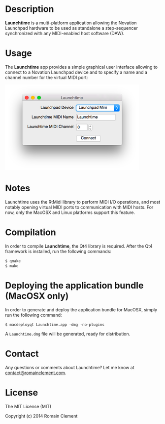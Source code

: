 # Description

**Launchtime** is a multi-platform application allowing the Novation Launchpad
hardware to be used as standalone a step-sequencer synchronized with any
MIDI-enabled host software (DAW).

# Usage

The **Launchtime** app provides a simple graphical user interface allowing to
connect to a Novation Launchpad device and to specify a name and a channel number
for the virtual MIDI port:

![launchtime-ui](launchtime_ui.png "Launchtime UI")

# Notes

Launchtime uses the RtMidi library to perform MIDI I/O operations, and most
notably opening virtual MIDI ports to communication with MIDI hosts.
For now, only the MacOSX and Linux platforms support this feature.

# Compilation

In order to compile **Launchtime**, the Qt4 library is required.
After the Qt4 framework is installed, run the following commands:
```
$ qmake
$ make
```

# Deploying the application bundle (MacOSX only)

In order to generate and deploy the application bundle for MacOSX, simply run
the following command:
```
$ macdeployqt Launchtime.app -dmg -no-plugins
```
A `Launchtime.dmg` file will be generated, ready for distribution.

# Contact

Any questions or comments about Launchtime? Let me know at [contact@romainclement.com](mailto:contact@romainclement.com).

# License

The MIT License (MIT)

Copyright (c) 2014 Romain Clement
